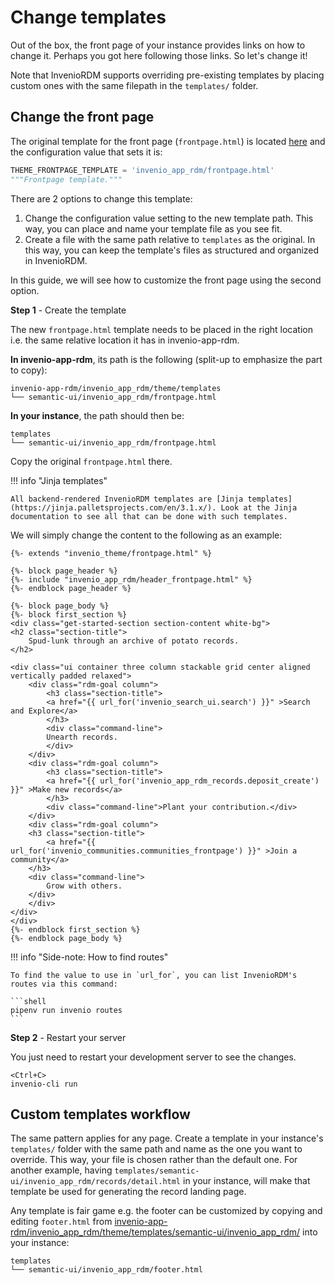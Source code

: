 # Change templates

Out of the box, the front page of your instance provides links on how to change it. Perhaps you got here following those links. So let's change it!

Note that InvenioRDM supports overriding pre-existing templates by placing custom ones with the same filepath in the `templates/` folder.

## Change the front page

The original template for the front page (`frontpage.html`) is located [here](https://github.com/inveniosoftware/invenio-app-rdm/blob/master/invenio_app_rdm/theme/templates/semantic-ui/invenio_app_rdm/frontpage.html) and the configuration value that sets it is:

```python
THEME_FRONTPAGE_TEMPLATE = 'invenio_app_rdm/frontpage.html'
"""Frontpage template."""
```

There are 2 options to change this template:

1. Change the configuration value setting to the new template path. This way, you can place and name your template file as you see fit.
2. Create a file with the same path relative to `templates` as the original. In this way, you can keep the template's files as structured and organized in InvenioRDM.

In this guide, we will see how to customize the front page using the second option.

**Step 1** - Create the template

The new `frontpage.html` template needs to be placed in the right location i.e. the same relative location it has in invenio-app-rdm.

**In invenio-app-rdm**, its path is the following (split-up to emphasize the part to copy):

```
invenio-app-rdm/invenio_app_rdm/theme/templates
└── semantic-ui/invenio_app_rdm/frontpage.html
```

**In your instance**, the path should then be:

```
templates
└── semantic-ui/invenio_app_rdm/frontpage.html
```

Copy the original `frontpage.html` there.

!!! info "Jinja templates"

    All backend-rendered InvenioRDM templates are [Jinja templates](https://jinja.palletsprojects.com/en/3.1.x/). Look at the Jinja documentation to see all that can be done with such templates.

We will simply change the content to the following as an example:

``` html+jinja
{%- extends "invenio_theme/frontpage.html" %}

{%- block page_header %}
{%- include "invenio_app_rdm/header_frontpage.html" %}
{%- endblock page_header %}

{%- block page_body %}
{%- block first_section %}
<div class="get-started-section section-content white-bg">
<h2 class="section-title">
    Spud-lunk through an archive of potato records.
</h2>

<div class="ui container three column stackable grid center aligned vertically padded relaxed">
    <div class="rdm-goal column">
        <h3 class="section-title">
        <a href="{{ url_for('invenio_search_ui.search') }}" >Search and Explore</a>
        </h3>
        <div class="command-line">
        Unearth records.
        </div>
    </div>
    <div class="rdm-goal column">
        <h3 class="section-title">
        <a href="{{ url_for('invenio_app_rdm_records.deposit_create') }}" >Make new records</a>
        </h3>
        <div class="command-line">Plant your contribution.</div>
    </div>
    <div class="rdm-goal column">
    <h3 class="section-title">
        <a href="{{ url_for('invenio_communities.communities_frontpage') }}" >Join a community</a>
    </h3>
    <div class="command-line">
        Grow with others.
    </div>
    </div>
</div>
</div>
{%- endblock first_section %}
{%- endblock page_body %}
```

!!! info "Side-note: How to find routes"

    To find the value to use in `url_for`, you can list InvenioRDM's routes via this command:

    ```shell
    pipenv run invenio routes
    ```

**Step 2** - Restart your server

You just need to restart your development server to see the changes.

```
<Ctrl+C>
invenio-cli run
```

## Custom templates workflow

The same pattern applies for any page. Create a template in your instance's `templates/` folder with the same path and name as the one you want to override. This way, your file is chosen rather than the default one. For another example, having `templates/semantic-ui/invenio_app_rdm/records/detail.html` in your instance, will make that template be used for generating the record landing page.

Any template is fair game e.g. the footer can be customized by copying and editing `footer.html` from
[invenio-app-rdm/invenio_app_rdm/theme/templates/semantic-ui/invenio_app_rdm/](https://github.com/inveniosoftware/invenio-app-rdm/tree/master/invenio_app_rdm/theme/templates/semantic-ui/invenio_app_rdm) into your instance:


```
templates
└── semantic-ui/invenio_app_rdm/footer.html
```
